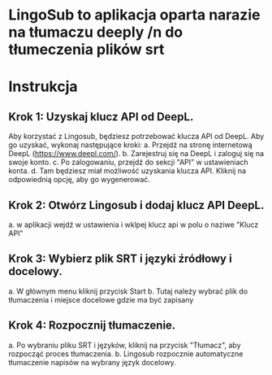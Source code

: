 # LingoSub to aplikacja oparta narazie na tłumaczu deeply /n do tłumeczenia plików srt

# Instrukcja

## Krok 1: Uzyskaj klucz API od DeepL.
Aby korzystać z Lingosub, będziesz potrzebować klucza API od DeepL. Aby go uzyskać, wykonaj następujące kroki:
a. Przejdź na stronę internetową DeepL (https://www.deepl.com/).
b. Zarejestruj się na DeepL i zaloguj się na swoje konto.
c. Po zalogowaniu, przejdź do sekcji "API" w ustawieniach konta.
d. Tam będziesz miał możliwość uzyskania klucza API. Kliknij na odpowiednią opcję, aby go wygenerować.

## Krok 2: Otwórz Lingosub i dodaj klucz API DeepL.
a. w aplikacji wejdź w ustawienia i wklpej klucz api w polu o naziwe "Klucz API"

## Krok 3: Wybierz plik SRT i języki źródłowy i docelowy.
a. W głównym menu kliknij przycisk Start
b. Tutaj należy wybrać plik do tłumaczenia i miejsce docelowe gdzie ma być zapisany

## Krok 4: Rozpocznij tłumaczenie.
a. Po wybraniu pliku SRT i języków, kliknij na przycisk "Tłumacz", aby rozpocząć proces tłumaczenia.
b. Lingosub rozpocznie automatyczne tłumaczenie napisów na wybrany język docelowy.
